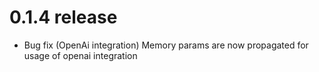# 0.1.4 release

- Bug fix (OpenAi integration) Memory params are now propagated for usage of openai integration